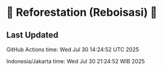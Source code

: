 
# 🌳 Reforestation (Reboisasi) 🌲

## Last Updated

GitHub Actions time: Wed Jul 30 14:24:52 UTC 2025

Indonesia/Jakarta time: Wed Jul 30 21:24:52 WIB 2025
